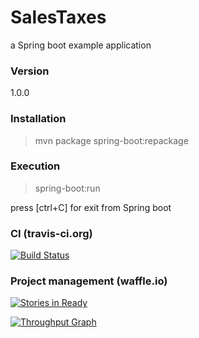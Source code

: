 # SalesTaxes

a Spring boot example application

### Version
1.0.0


### Installation

> mvn package spring-boot:repackage 


### Execution

> spring-boot:run

 press [ctrl+C] for exit from Spring boot
 
 
### CI (travis-ci.org)

[![Build Status](https://travis-ci.org/dsabia/SalesTaxes.svg?branch=master)](https://travis-ci.org/dsabia/SalesTaxes)
 
 
### Project management (waffle.io)

[![Stories in Ready](https://badge.waffle.io/dsabia/SalesTaxes.svg?label=ready&title=Ready)](http://waffle.io/dsabia/SalesTaxes)

[![Throughput Graph](https://graphs.waffle.io/dsabia/SalesTaxes/throughput.svg)](https://waffle.io/dsabia/SalesTaxes/metrics)
